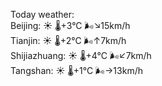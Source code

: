 Today weather:  
Beijing: ☀️ 🌡️+3°C 🌬️↘15km/h  
Tianjin: ☀️ 🌡️+2°C 🌬️↑7km/h  
Shijiazhuang: ☀️ 🌡️+4°C 🌬️↙7km/h  
Tangshan: ☀️ 🌡️+1°C 🌬️→13km/h  
